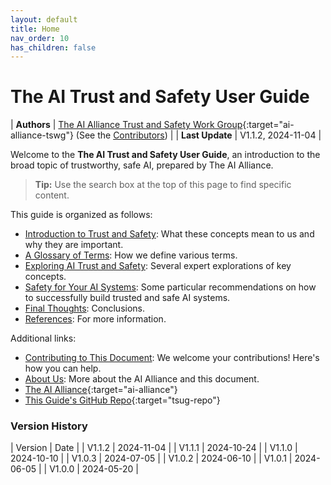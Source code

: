 ```yaml
---
layout: default
title: Home
nav_order: 10
has_children: false
---
```


# The AI Trust and Safety User Guide

| **Authors**      | [The AI Alliance Trust and Safety Work Group](https://thealliance.ai/focus-areas/trust-and-safety){:target="ai-alliance-tswg"} (See the [Contributors]({{site.baseurl}}/contributing/#contributors)) |
| **Last Update**  | V1.1.2, 2024-11-04 |

Welcome to the **The AI Trust and Safety User Guide**, an introduction to the broad topic of trustworthy, safe AI, prepared by The AI Alliance.

> **Tip:** Use the search box at the top of this page to find specific content.

This guide is organized as follows:

* [Introduction to Trust and Safety]({{site.baseurl}}/introduction): What these concepts mean to us and why they are important.
* [A Glossary of Terms]({{site.baseurl}}/glossary): How we define various terms.
* [Exploring AI Trust and Safety]({{site.baseurl}}/exploring/exploring): Several expert explorations of key concepts.
* [Safety for Your AI Systems]({{site.baseurl}}/safety-recommendations/safety-recommendations): Some particular recommendations on how to successfully build trusted and safe AI systems.
* [Final Thoughts]({{site.baseurl}}/final-thoughts): Conclusions.
* [References]({{site.baseurl}}/references): For more information.

Additional links:

* [Contributing to This Document]({{site.baseurl}}/contributing): We welcome your contributions! Here's how you can help.
* [About Us]({{site.baseurl}}/about): More about the AI Alliance and this document.
* [The AI Alliance](https://thealliance.ai){:target="ai-alliance"}
* [This Guide's GitHub Repo](https://github.com/The-AI-Alliance/trust-safety-user-guide){:target="tsug-repo"}

### Version History

| Version     | Date       |
| V1.1.2      | 2024-11-04 |
| V1.1.1      | 2024-10-24 |
| V1.1.0      | 2024-10-10 |
| V1.0.3      | 2024-07-05 |
| V1.0.2      | 2024-06-10 |
| V1.0.1      | 2024-06-05 |
| V1.0.0      | 2024-05-20 |

<!--
These are nice looking buttons, but using a "gratuitously different" way to show links doesn't really work...
-->
<!--
[The AI Alliance](https://thealliance.ai){:target="ai-alliance" .btn .btn-primary .fs-5 .mb-4 .mb-md-0 .mr-2 .no-glyph} [GitHub Repo](https://github.com/The-AI-Alliance/trust-safety-user-guide){:target="tsug-repo" .btn .btn-primary .fs-5 .mb-4 .mb-md-0 .mr-2 .no-glyph}
-->

